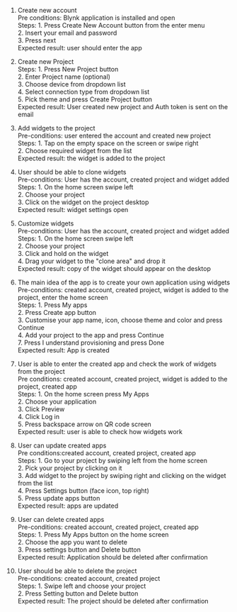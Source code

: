 1. Create new account </br>
Pre conditions: Blynk application is installed and open</br>
Steps: 1. Press Create New Account button from the enter menu</br>
       2. Insert your email and password</br>
       3. Press next</br>
Expected result: user should enter the app
 
2. Create new Project</br>
Steps: 1. Press New Project button</br>
       2. Enter Project name (optional)</br>
       3. Choose device from dropdown list</br>
       4. Select connection type from dropdown list</br>
       5. Pick theme and press Create Project button</br>
Expected result: User created new project and Auth token is sent on the email
 
3. Add widgets to the project</br>
Pre-conditions: user entered the account and created new project</br>
Steps: 1. Tap on the empty space on the screen or swipe right</br>
       2. Choose required widget from the list</br>
Expected result: the widget is added to the project

4. User should be able to clone widgets</br>
Pre-conditions: User has the account, created project and widget added</br>
Steps: 1. On the home screen swipe left</br>
       2. Choose your project</br>
       3. Click on the widget on the project desktop</br>
Expected result: widget settings open

5. Customize widgets</br>
Pre-conditions: User has the account, created project and widget added</br>
Steps: 1. On the home screen swipe left</br>
       2. Choose your project</br>
       3. Click and hold on the widget</br>
       4. Drag your widget to the "clone area" and drop it</br>
Expected result: copy of the widget should appear on the desktop

6. The main idea of the app is to create your own application using widgets</br>
Pre-conditions: created account, created project, widget is added to the project, enter the home screen</br>
Steps: 1. Press My apps </br>
       2. Press Create app button </br>
       3. Customise your app name, icon, choose theme and color and press Continue</br>
       4. Add your project to the app and press Continue</br>
       7. Press I understand provisioning and press Done</br>
Expected result: App is created

7. User is able to enter the created app and check the work of widgets from the project</br>
Pre conditions: created account, created project, widget is added to the project, created app</br>
Steps: 1. On the home screen press My Apps</br>
       2. Choose your application</br>
       3. Click Preview</br>
       4. Click Log in</br>
       5. Press backspace arrow on QR code screen</br>
Expected result: user is able to check how widgets work

8. User can update created apps</br>
Pre conditions:created account, created project, created app</br>
Steps: 1. Go to your project by swiping left from the home screen</br>
       2. Pick your project by clicking on it</br>
       3. Add widget to the project by swiping right and clicking on the widget from the list</br>
       4. Press Settings button (face icon, top right)</br>
       5. Press update apps button</br>
Expected result: apps are updated

9. User can delete created apps</br>
Pre-conditions: created account, created project, created app</br>
Steps: 1. Press My Apps button on the home screen</br>
       2. Choose the app you want to delete</br>
       3. Press settings button and Delete button</br>
Expected result: Application should be deleted after confirmation

10. User should be able to delete the project</br>
Pre-conditions: created account, created project</br>
Steps: 1. Swipe left and choose your project</br>
       2. Press Setting button and Delete button</br>
Expected result: The project should be deleted after confirmation
